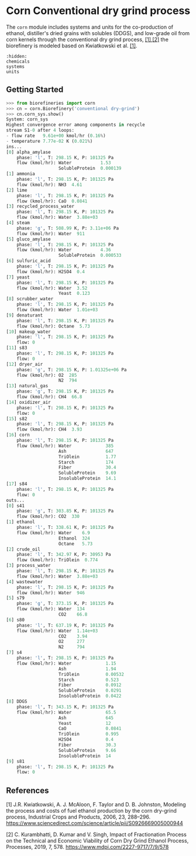 # Corn Conventional dry grind process

The `corn` module includes systems and units for the co-production of ethanol, distiller's dried grains with solubles (DDGS), and low-grade oil from corn kernels through the conventional dry grind process,
[[1]](#1),[[2]](#2) the biorefinery is modeled based on Kwiatkowski et al. [[1]](#1).

```{toctree}
:hidden:
chemicals
systems
units
```

Getting Started
---------------
```python
>>> from biorefineries import corn
>>> cn = corn.Biorefinery('conventional dry-grind')
>>> cn.corn_sys.show()
System: corn_sys
Highest convergence error among components in recycle
stream S1-0 after 4 loops:
- flow rate   9.61e+00 kmol/hr (0.16%)
- temperature 7.77e-02 K (0.021%)
ins...
[0] alpha_amylase
    phase: 'l', T: 298.15 K, P: 101325 Pa
    flow (kmol/hr): Water           1.53
                    SolubleProtein  0.000139
[1] ammonia
    phase: 'l', T: 298.15 K, P: 101325 Pa
    flow (kmol/hr): NH3  4.61
[2] lime
    phase: 'l', T: 298.15 K, P: 101325 Pa
    flow (kmol/hr): CaO  0.0841
[3] recycled_process_water
    phase: 'l', T: 298.15 K, P: 101325 Pa
    flow (kmol/hr): Water  3.88e+03
[4] steam
    phase: 'g', T: 508.99 K, P: 3.11e+06 Pa
    flow (kmol/hr): Water  911
[5] gluco_amylase
    phase: 'l', T: 298.15 K, P: 101325 Pa
    flow (kmol/hr): Water           4.36
                    SolubleProtein  0.000533
[6] sulfuric_acid
    phase: 'l', T: 298.15 K, P: 101325 Pa
    flow (kmol/hr): H2SO4  0.4
[7] yeast
    phase: 'l', T: 298.15 K, P: 101325 Pa
    flow (kmol/hr): Water  3.52
                    Yeast  0.123
[8] scrubber_water
    phase: 'l', T: 298.15 K, P: 101325 Pa
    flow (kmol/hr): Water  1.01e+03
[9] denaturant
    phase: 'l', T: 298.15 K, P: 101325 Pa
    flow (kmol/hr): Octane  5.73
[10] makeup_water
    phase: 'l', T: 298.15 K, P: 101325 Pa
    flow: 0
[11] s83
    phase: 'l', T: 298.15 K, P: 101325 Pa
    flow: 0
[12] dryer_air
    phase: 'g', T: 298.15 K, P: 1.01325e+06 Pa
    flow (kmol/hr): O2  285
                    N2  794
[13] natural_gas
    phase: 'g', T: 298.15 K, P: 101325 Pa
    flow (kmol/hr): CH4  66.8
[14] oxidizer_air
    phase: 'l', T: 298.15 K, P: 101325 Pa
    flow: 0
[15] s82
    phase: 'l', T: 298.15 K, P: 101325 Pa
    flow (kmol/hr): CH4  3.93
[16] corn
    phase: 'l', T: 298.15 K, P: 101325 Pa
    flow (kmol/hr): Water             385
                    Ash               647
                    TriOlein          1.77
                    Starch            174
                    Fiber             30.4
                    SolubleProtein    9.69
                    InsolubleProtein  14.1
[17] s84
    phase: 'l', T: 298.15 K, P: 101325 Pa
    flow: 0
outs...
[0] s41
    phase: 'g', T: 303.85 K, P: 101325 Pa
    flow (kmol/hr): CO2  330
[1] ethanol
    phase: 'l', T: 338.61 K, P: 101325 Pa
    flow (kmol/hr): Water    6.9
                    Ethanol  324
                    Octane   5.73
[2] crude_oil
    phase: 'l', T: 342.97 K, P: 30953 Pa
    flow (kmol/hr): TriOlein  0.774
[3] process_water
    phase: 'l', T: 298.15 K, P: 101325 Pa
    flow (kmol/hr): Water  3.88e+03
[4] wastewater
    phase: 'l', T: 298.15 K, P: 101325 Pa
    flow (kmol/hr): Water  946
[5] s79
    phase: 'g', T: 373.15 K, P: 101325 Pa
    flow (kmol/hr): Water  134
                    CO2    66.8
[6] s80
    phase: 'l', T: 637.19 K, P: 101325 Pa
    flow (kmol/hr): Water  1.14e+03
                    CO2    3.94
                    O2     277
                    N2     794
[7] s4
    phase: 'l', T: 298.15 K, P: 101325 Pa
    flow (kmol/hr): Water             1.15
                    Ash               1.94
                    TriOlein          0.00532
                    Starch            0.523
                    Fiber             0.0912
                    SolubleProtein    0.0291
                    InsolubleProtein  0.0422
[8] DDGS
    phase: 'l', T: 343.15 K, P: 101325 Pa
    flow (kmol/hr): Water             65.5
                    Ash               645
                    Yeast             12
                    CaO               0.0841
                    TriOlein          0.995
                    H2SO4             0.4
                    Fiber             30.3
                    SolubleProtein    9.66
                    InsolubleProtein  14
[9] s81
    phase: 'l', T: 298.15 K, P: 101325 Pa
    flow: 0
```

References
----------
<a id="1">[1]</a> 
    J.R. Kwiatkowski, A. J. McAloon, F. Taylor and D. B. Johnston,
    Modeling the process and costs of fuel ethanol production by the corn 
    dry-grind process, Industrial Crops and Products, 2006, 23, 288–296. 
    https://www.sciencedirect.com/science/article/pii/S0926669005000944

<a id="2">[2]</a> 
    C. Kurambhatti, D. Kumar and V. Singh, Impact of Fractionation Process 
    on the Technical and Economic Viability of Corn Dry Grind Ethanol Process,
    Processes, 2019, 7, 578. https://www.mdpi.com/2227-9717/7/9/578